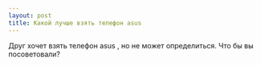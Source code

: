 ```yaml
---
layout: post 
title: Какой лучше взять телефон asus 
--- 
```

Друг хочет взять телефон asus , но не может определиться. Что бы вы посоветовали?